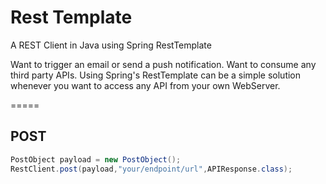 # Rest Template
A REST Client in Java using Spring RestTemplate

Want to trigger an email or send a push notification. Want to consume any third party APIs. Using Spring's RestTemplate can be a simple solution whenever you want to access any API from your own WebServer.

=====
## POST

``` java
PostObject payload = new PostObject();
RestClient.post(payload,"your/endpoint/url",APIResponse.class);
```
